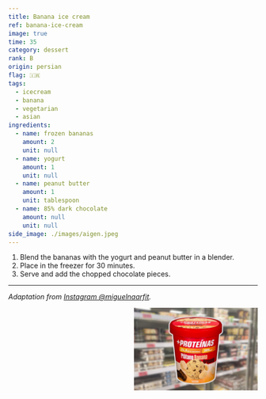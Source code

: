 ```yaml
---
title: Banana ice cream
ref: banana-ice-cream
image: true
time: 35
category: dessert
rank: B
origin: persian
flag: 🇮🇷
tags:
  - icecream
  - banana
  - vegetarian
  - asian
ingredients:
  - name: frozen bananas
    amount: 2
    unit: null
  - name: yogurt
    amount: 1
    unit: null
  - name: peanut butter
    amount: 1
    unit: tablespoon
  - name: 85% dark chocolate
    amount: null
    unit: null
side_image: ./images/aigen.jpeg
---
```


1. Blend the bananas with the yogurt and peanut butter in a blender.
2. Place in the freezer for 30 minutes.
3. Serve and add the chopped chocolate pieces.

---

_Adaptation from [Instagram @miguelnaarfit](https://www.instagram.com/reel/C8Fg_5NCNkG/?utm_source=ig_web_copy_link&igsh=MzRlODBiNWFlZA==)._

<img src="images/banana_ice_cream.jpg" style="width:250px; float:right;"/>